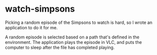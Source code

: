 # watch-simpsons

Picking a random episode of the Simpsons to watch is hard, so I wrote an application to do it for me.

A random episode is selected based on a path that's defined in the environment. The application plays the episode in VLC, and puts the computer to sleep after the file has completed playing.